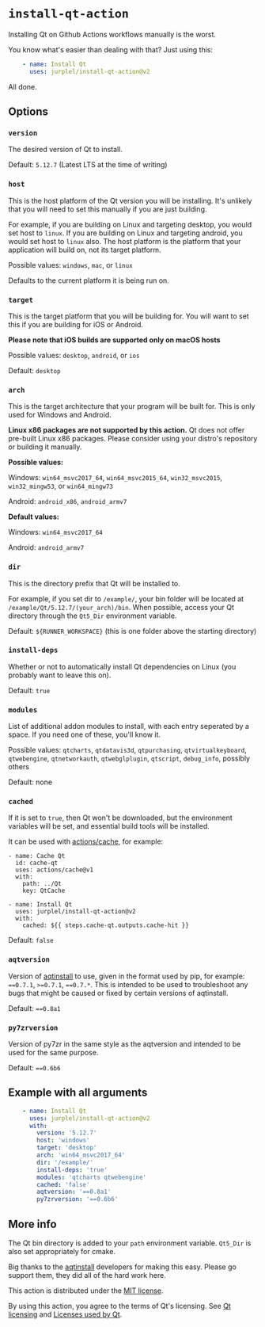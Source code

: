 # `install-qt-action`

Installing Qt on Github Actions workflows manually is the worst.

You know what's easier than dealing with that? Just using this:
```yml
    - name: Install Qt
      uses: jurplel/install-qt-action@v2
```

All done.

## Options

### `version`
The desired version of Qt to install.

Default: `5.12.7` (Latest LTS at the time of writing)

### `host`
This is the host platform of the Qt version you will be installing. It's unlikely that you will need to set this manually if you are just building.

For example, if you are building on Linux and targeting desktop, you would set host to `linux`. If you are building on Linux and targeting android, you would set host to `linux` also. The host platform is the platform that your application will build on, not its target platform.

Possible values: `windows`, `mac`, or `linux`

Defaults to the current platform it is being run on.

### `target`
This is the target platform that you will be building for. You will want to set this if you are building for iOS or Android. 

**Please note that iOS builds are supported only on macOS hosts**

Possible values: `desktop`, `android`, or `ios`

Default: `desktop`

### `arch`
This is the target architecture that your program will be built for. This is only used for Windows and Android.

**Linux x86 packages are not supported by this action.** Qt does not offer pre-built Linux x86 packages. Please consider using your distro's repository or building it manually.

**Possible values:**

Windows: `win64_msvc2017_64`, `win64_msvc2015_64`, `win32_msvc2015`, `win32_mingw53`, or `win64_mingw73`

Android: `android_x86`, `android_armv7`

**Default values:**

Windows: `win64_msvc2017_64`

Android: `android_armv7`

### `dir`
This is the directory prefix that Qt will be installed to.

For example, if you set dir to `/example/`, your bin folder will be located at `/example/Qt/5.12.7/(your_arch)/bin`. When possible, access your Qt directory through the `Qt5_Dir` environment variable.

Default: `${RUNNER_WORKSPACE}` (this is one folder above the starting directory)

### `install-deps`
Whether or not to automatically install Qt dependencies on Linux (you probably want to leave this on).

Default: `true`

### `modules`
List of additional addon modules to install, with each entry seperated by a space. If you need one of these, you'll know it.

Possible values: `qtcharts`, `qtdatavis3d`, `qtpurchasing`, `qtvirtualkeyboard`, `qtwebengine`, `qtnetworkauth`, `qtwebglplugin`, `qtscript`, `debug_info`, possibly others

Default: none

### `cached`
If it is set to `true`, then Qt won't be downloaded, but the environment variables will be set, and essential build tools will be installed.

It can be used with [actions/cache](https://github.com/actions/cache), for example:

```
- name: Cache Qt
  id: cache-qt
  uses: actions/cache@v1
  with:
    path: ../Qt
    key: QtCache

- name: Install Qt
  uses: jurplel/install-qt-action@v2
  with:
    cached: ${{ steps.cache-qt.outputs.cache-hit }}
```

Default: `false`

### `aqtversion`

Version of [aqtinstall](https://github.com/miurahr/aqtinstall) to use, given in the format used by pip, for example: `==0.7.1`, `>=0.7.1`, `==0.7.*`. This is intended to be used to troubleshoot any bugs that might be caused or fixed by certain versions of aqtinstall.

Default: `==0.8a1`

### `py7zrversion`
Version of py7zr in the same style as the aqtversion and intended to be used for the same purpose.

Default: `==0.6b6`

## Example with all arguments

```yml
    - name: Install Qt
      uses: jurplel/install-qt-action@v2
      with:
        version: '5.12.7'
        host: 'windows'
        target: 'desktop'
        arch: 'win64_msvc2017_64'
        dir: '/example/'
        install-deps: 'true'
        modules: 'qtcharts qtwebengine'
        cached: 'false'
        aqtversion: '==0.8a1'
        py7zrversion: '==0.6b6'
```

## More info

The Qt bin directory is added to your `path` environment variable. `Qt5_Dir` is also set appropriately for cmake. 

Big thanks to the [aqtinstall](https://github.com/miurahr/aqtinstall/) developers for making this easy. Please go support them, they did all of the hard work here.

This action is distributed under the [MIT license](LICENSE).

By using this action, you agree to the terms of Qt's licensing. See [Qt licensing](https://www.qt.io/licensing/) and [Licenses used by Qt](https://doc.qt.io/qt-5/licenses-used-in-qt.html). 
